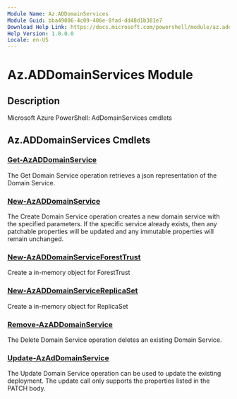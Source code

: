 ```yaml
---
Module Name: Az.ADDomainServices
Module Guid: bba49006-4c09-406e-8fad-dd48d1b381e7
Download Help Link: https://docs.microsoft.com/powershell/module/az.addomainservices
Help Version: 1.0.0.0
Locale: en-US
---
```


# Az.ADDomainServices Module
## Description
Microsoft Azure PowerShell: AdDomainServices cmdlets

## Az.ADDomainServices Cmdlets
### [Get-AzADDomainService](Get-AzADDomainService.md)
The Get Domain Service operation retrieves a json representation of the Domain Service.

### [New-AzADDomainService](New-AzADDomainService.md)
The Create Domain Service operation creates a new domain service with the specified parameters.
If the specific service already exists, then any patchable properties will be updated and any immutable properties will remain unchanged.

### [New-AzADDomainServiceForestTrust](New-AzADDomainServiceForestTrust.md)
Create a in-memory object for ForestTrust

### [New-AzADDomainServiceReplicaSet](New-AzADDomainServiceReplicaSet.md)
Create a in-memory object for ReplicaSet

### [Remove-AzADDomainService](Remove-AzADDomainService.md)
The Delete Domain Service operation deletes an existing Domain Service.

### [Update-AzAdDomainService](Update-AzAdDomainService.md)
The Update Domain Service operation can be used to update the existing deployment.
The update call only supports the properties listed in the PATCH body.


